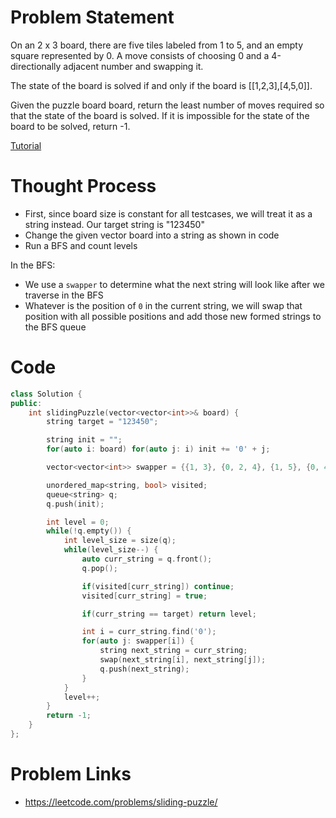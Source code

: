 # Problem Statement
On an 2 x 3 board, there are five tiles labeled from 1 to 5, and an empty square represented by 0. A move consists of choosing 0 and a 4-directionally adjacent number and swapping it.

The state of the board is solved if and only if the board is [[1,2,3],[4,5,0]].

Given the puzzle board board, return the least number of moves required so that the state of the board is solved. If it is impossible for the state of the board to be solved, return -1.

[Tutorial](https://www.youtube.com/watch?v=-7zxQzs3D2A&list=PL-Jc9J83PIiEuHrjpZ9m94Nag4fwAvtPQ&index=9)

# Thought Process
- First, since board size is constant for all testcases, we will treat it as a string instead. Our target string is "123450"
- Change the given vector board into a string as shown in code
- Run a BFS and count levels

In the BFS:
- We use a `swapper` to determine what the next string will look like after we traverse in the BFS
- Whatever is the position of `0` in the current string, we will swap that position with all possible positions and add those new formed strings to the BFS queue

# Code
```cpp
class Solution {
public:
    int slidingPuzzle(vector<vector<int>>& board) {
        string target = "123450";

        string init = "";
        for(auto i: board) for(auto j: i) init += '0' + j;

        vector<vector<int>> swapper = {{1, 3}, {0, 2, 4}, {1, 5}, {0, 4}, {1, 3, 5}, {2, 4}};

        unordered_map<string, bool> visited;
        queue<string> q;
        q.push(init);

        int level = 0;
        while(!q.empty()) {
            int level_size = size(q);
            while(level_size--) {
                auto curr_string = q.front();
                q.pop();

                if(visited[curr_string]) continue;
                visited[curr_string] = true;

                if(curr_string == target) return level;

                int i = curr_string.find('0');
                for(auto j: swapper[i]) {
                    string next_string = curr_string;
                    swap(next_string[i], next_string[j]);
                    q.push(next_string);
                }
            }
            level++;
        }
        return -1;
    }
};
```

# Problem Links
- https://leetcode.com/problems/sliding-puzzle/
